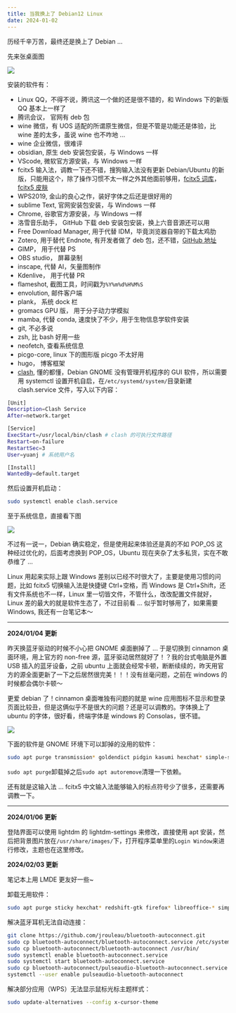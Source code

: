 ```yaml
---
title: 当我换上了 Debian12 Linux
date: 2024-01-02
---
```


历经千辛万苦，最终还是换上了 Debian ...

<!--more-->

先来张桌面图

![](https://images.yuanj.top/blog/20240102132339.png)

安装的软件有：

- Linux QQ，不得不说，腾讯这一个做的还是很不错的，和 Windows 下的新版 QQ 基本上一样了
- 腾讯会议， 官网有 deb 包
- wine 微信，有 UOS 适配的所谓原生微信，但是不管是功能还是体验，比 wine 差的太多，虽说 wine 也不咋地 ...
- wine 企业微信，很难评
- obsidian, 原生 deb 安装包安装，与 Windows 一样
- VScode, 微软官方源安装，与 Windows 一样
- fcitx5 输入法，调教一下还不错，搜狗输入法没有更新 Debian/Ubuntu 的新版，只能用这个，除了操作习惯不太一样之外其他面前够用，[fcitx5 词库](https://github.com/wuhgit/CustomPinyinDictionary)，[fcitx5 皮肤](https://github.com/sxqsfun/fcitx5-sogou-themes)
- WPS2019, 金山的良心之作，装好字体之后还是很好用的
- sublime Text, 官网安装包安装，与 Windows 一样
- Chrome, 谷歌官方源安装，与 Windows 一样
- 洛雪音乐助手， GitHub 下载 deb 安装包安装，换上六音音源还可以用
- Free Download Manager, 用于代替 IDM，毕竟浏览器自带的下载太鸡肋
- Zotero, 用于替代 Endnote, 有开发者做了 deb 包，还不错，[GitHub 地址](https://github.com/retorquere/zotero-deb)
- GIMP， 用于代替 PS
- OBS studio， 屏幕录制
- inscape, 代替 AI，矢量图制作
- Kdenlive， 用于代替 PR
- flameshot, 截图工具，时间戳为`%Y%m%d%H%M%S`
- envolution, 邮件客户端
- plank， 系统 dock 栏
- gromacs GPU 版， 用于分子动力学模拟
- mamba, 代替 conda, 速度快了不少，用于生物信息学软件安装
- git, 不必多说
- zsh, 比 bash 好用一些
- neofetch, 查看系统信息
- picgo-core, linux 下的图形版 picgo 不太好用
- hugo， 博客框架
- [clash](https://github.com/doreamon-design/clash), 懂的都懂，Debian GNOME 没有管理开机程序的 GUI 软件，所以需要用 systemctl 设置开机自启，在`/etc/systemd/system/`目录新建 clash.service 文件，写入以下内容：

```bash
[Unit]
Description=Clash Service
After=network.target

[Service]
ExecStart=/usr/local/bin/clash # clash 的可执行文件路径
Restart=on-failure
RestartSec=3
User=yuanj # 系统用户名

[Install]
WantedBy=default.target
```

然后设置开机启动：

```bash
sudo systemctl enable clash.service 
```

至于系统信息，直接看下图

![](https://images.yuanj.top/blog/20240102134083.png)

不过有一说一，Debian 确实稳定，但是使用起来体验还是真的不如 POP_OS 这种经过优化的，后面考虑换到 POP_OS，Ubuntu 现在夹杂了太多私货，实在不敢恭维了 ...

Linux 用起来实际上跟 Windows 差别以已经不时很大了，主要是使用习惯的问题，比如 fcitx5 切换输入法是快捷键 Ctrl+空格，而 Windows 是 Ctrl+Shift，还有文件系统也不一样，Linux 里一切皆文件，不管什么，改改配置文件就好，Linux 差的最大的就是软件生态了，不过目前看 ... 似乎暂时够用了，如果需要 Windows, 我还有一台笔记本～

---

**2024/01/04 更新**

昨天换蓝牙驱动的时候不小心把 GNOME 桌面删掉了 ... 于是切换到 cinnamon 桌面环境，用上官方的 non-free 源，蓝牙驱动居然就好了！？我的台式电脑是外置 USB 插入的蓝牙设备，之前 ubuntu 上面就会经常卡顿，断断续续的，昨天用官方的源全面更新了一下之后居然很完美！！！没有丝毫问题，之前在 windows 的时候都会偶尔卡顿～

更爱 debian 了！cinnamon 桌面唯独有问题的就是 wine 应用图标不显示和登录页面比较丑，但是这俩似乎不是很大的问题？还是可以调教的。字体换上了 ubuntu 的字体，很好看，终端字体是 windows 的 Consolas，很不错。

![](https://images.yuanj.top/blog/20240104105911.png)

下面的软件是 GNOME 环境下可以卸掉的没用的软件：

```bash
sudo apt purge transmission* goldendict pidgin kasumi hexchat* simple-scan gnome-games brasero* imagemagick* gnote gnome-font-viewer debian-reference* firefox* libreoffice* cheese* gnome-sound-recorder gnome-logs gnome-calculator gnome-characters gnome-online-accounts gnome-screenshot gnome-user-docs gnome-user-share xiterm+thai mozc* remmina shotwell galculator gimp-help*
```
`sudo apt purge`卸载掉之后`sudo apt autoremove`清理一下依赖。

还有就是这输入法 ... fcitx5 中文输入法能够输入的标点符号少了很多，还需要再调教一下。

---

**2024/01/06 更新**

登陆界面可以使用 lightdm 的 lightdm-settings 来修改，直接使用 apt 安装，然后把背景图片放在`/usr/share/images/`下，打开程序菜单里的`Login Window`来进行修改，主题也在这里修改。

**2024/02/03 更新**

笔记本上用 LMDE 更友好一些~

卸载无用软件：

```bash
sudo apt purge sticky hexchat* redshift-gtk firefox* libreoffice-* simple-scan hypnotix webapp-manager onboard* warpinator thingy mint-l-theme mint-themes gnome-icon-theme papirus-icon-theme mint-y-icons mint-l-icons mint-x-icons numix-icon-theme
```

解决蓝牙耳机无法自动连接：

```bash
git clone https://github.com/jrouleau/bluetooth-autoconnect.git
sudo cp bluetooth-autoconnect/bluetooth-autoconnect.service /etc/systemd/system/
sudo cp bluetooth-autoconnect/bluetooth-autoconnect /usr/bin/
sudo systemctl enable bluetooth-autoconnect.service 
sudo systemctl start bluetooth-autoconnect.service
sudo cp bluetooth-autoconnect/pulseaudio-bluetooth-autoconnect.service /etc/systemd/user/
systemctl --user enable pulseaudio-bluetooth-autoconnect
```

解决部分应用（WPS）无法显示鼠标光标主题样式：

```bash
sudo update-alternatives --config x-cursor-theme
```